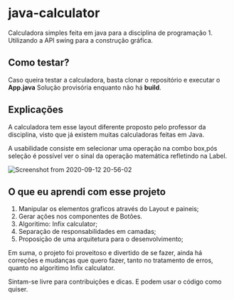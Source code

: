 # java-calculator

Calculadora simples feita em java para a disciplina de programação 1.
Utilizando a API swing para a construção gráfica.

## Como testar?

Caso queira testar a calculadora, basta clonar o repositório e executar o **App.java**
Solução provisória enquanto não há **build**.

## Explicações

A calculadora tem esse layout diferente proposto pelo professor da disciplina,
visto que já existem muitas calculadoras feitas em Java.

A usabilidade consiste em selecionar uma operação na combo box,pós seleção é possível
ver o sinal da operação matemática refletindo na Label.

![Screenshot from 2020-09-12 20-56-02](https://user-images.githubusercontent.com/51142291/93007090-e3624d00-f53a-11ea-87de-464f73095f97.png)

## O que eu aprendi com esse projeto

1. Manipular os elementos graficos através do Layout e paineis;
2. Gerar ações nos componentes de Botões.
3. Algoritimo: Infix calculator;
4. Separação de responsabilidades em camadas;
5. Proposição de uma arquitetura para o desenvolvimento;

Em suma, o projeto foi proveitoso e divertido de se fazer, ainda há correções e mudanças
que quero fazer, tanto no tratamento de erros, quanto no algoritimo Infix calculator.

Sintam-se livre para contribuições e dicas. E podem usar o código como quiser.
